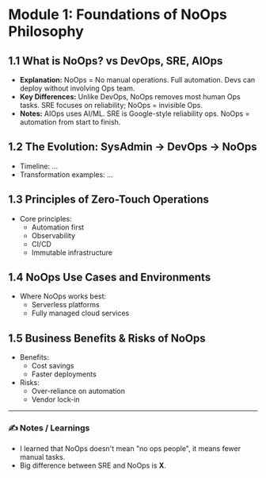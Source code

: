 # Module 1: Foundations of NoOps Philosophy

## 1.1 What is NoOps? vs DevOps, SRE, AIOps
- **Explanation:** NoOps = No manual operations. Full automation. Devs can deploy without involving Ops team.
- **Key Differences:** Unlike DevOps, NoOps removes most human Ops tasks. SRE focuses on reliability; NoOps = invisible Ops.
- **Notes:** AIOps uses AI/ML. SRE is Google-style reliability ops. NoOps = automation from start to finish.


## 1.2 The Evolution: SysAdmin → DevOps → NoOps
- Timeline: ...
- Transformation examples: ...

## 1.3 Principles of Zero-Touch Operations
- Core principles:
  - Automation first
  - Observability
  - CI/CD
  - Immutable infrastructure

## 1.4 NoOps Use Cases and Environments
- Where NoOps works best:
  - Serverless platforms
  - Fully managed cloud services

## 1.5 Business Benefits & Risks of NoOps
- Benefits:
  - Cost savings
  - Faster deployments
- Risks:
  - Over-reliance on automation
  - Vendor lock-in

---

### ✍️ Notes / Learnings
- I learned that NoOps doesn't mean "no ops people", it means fewer manual tasks.
- Big difference between SRE and NoOps is __X__.
